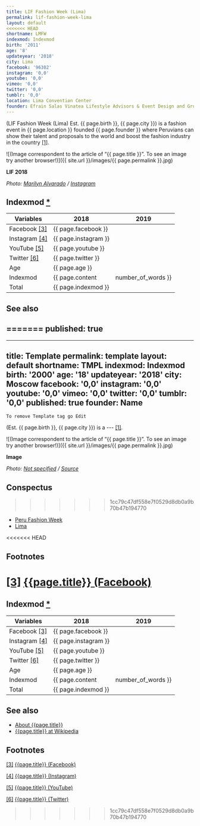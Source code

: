 ```yaml
---
title: LIF Fashion Week (Lima)
permalink: lif-fashion-week-lima
layout: default
<<<<<<< HEAD
shortname: LMFW
indexmod: Indexmod
birth: '2011'
age: '8'
updateyear: '2018'
city: Lima
facebook: '96302'
instagram: '0,0'
youtube: '0,0'
vimeo: '0,0'
twitter: '0,0'
tumblr: '0,0'
location: Lima Convention Center
founder: Efrain Salas Vinatea Lifestyle Advisors & Event Design and Grupo El Comercio
---
```

(LIF Fashion Week (Lima) Est. {{ page.birth }}, {{ page.city }}) is a fashion event in {{ page.location }} founded {{ page.founder }} where Peruvians can show their talent and proposals to the world and boost the fashion industry in the country <span id="a1">[\[1\]](#f1)</span>.

![(Image correspondent to the article of “{{ page.title }}”. To see an image try another browser!)]({{ site.url }}/images/{{ page.permalink }}.jpg)

**LIF 2018**

*Photo: [Marilyn Alvarado](index) / [Instagram](https://www.instagram.com/p/BjRFQxXnXYU/)*


## Indexmod [*](indexmod)

|Variables|2018|2019|
|-|-|-|
|Facebook <span id="a3">[\[3\]](#f3)</span>|{{ page.facebook }}||
|Instagram <span id="a4">[\[4\]](#f4)</span>|{{ page.instagram }}||
|YouTube <span id="a5">[\[5\]](#f5)</span>|{{ page.youtube }}||
|Twitter <span id="a6">[\[6\]](#f6)</span>|{{ page.twitter }}||
|Age|{{ page.age }}||
|Indexmod|{{ page.content | number_of_words }}||
|Total|{{ page.indexmod }}||

## See also
=======
published: true
---
---
title: Template
permalink: template
layout: default
shortname: TMPL
indexmod: Indexmod
birth: '2000'
age: '18'
updateyear: '2018'
city: Moscow
facebook: '0,0'
instagram: '0,0'
youtube: '0,0'
vimeo: '0,0'
twitter: '0,0'
tumblr: '0,0'
published: true
founder: Name
---
`To remove Template tag go Edit`

(Est. {{ page.birth }}, {{ page.city }}) is a --- <span id="a1">[\[1\]](#f1)</span>.

![(Image correspondent to the article of “{{ page.title }}”. To see an image try another browser!)]({{ site.url }}/images/{{ page.permalink }}.jpg)

**Image**

*Photo: [Not specified](index) / [Source](index)*

## Сonspectus
>>>>>>> 1cc79c47df558e7f0529d8db0a9b70b47b194770

+ [Peru Fashion Week](peru-fashion-week)
+ [Lima](lima)

<<<<<<< HEAD

## Footnotes

[[3]](#a3) <span id="f3"></span> [{{page.title}} (Facebook)](https://www.facebook.com/LIFWEEK/)
=======
## Indexmod [*](indexmod)

|Variables|2018|2019|
|-|-|-|
|Facebook <span id="a3">[\[3\]](#f3)</span>|{{ page.facebook }}||
|Instagram <span id="a4">[\[4\]](#f4)</span>|{{ page.instagram }}||
|YouTube <span id="a5">[\[5\]](#f5)</span>|{{ page.youtube }}||
|Twitter <span id="a6">[\[6\]](#f6)</span>|{{ page.twitter }}||
|Age|{{ page.age }}||
|Indexmod|{{ page.content | number_of_words }}||
|Total|{{ page.indexmod }}||

## See also

+ [About {{page.title}}](index)
+ [{{page.title}} at Wikipedia](index)

## Footnotes

[[3]](#a3) <span id="f3"></span> [{{page.title}} (Facebook)](index)

[[4]](#a4) <span id="f4"></span> [{{page.title}} (Instagram)](index)

[[5]](#a5) <span id="f5"></span> [{{page.title}} (YouTube)](index)

[[6]](#a6) <span id="f6"></span> [{{page.title}} (Twitter)](index)
>>>>>>> 1cc79c47df558e7f0529d8db0a9b70b47b194770
